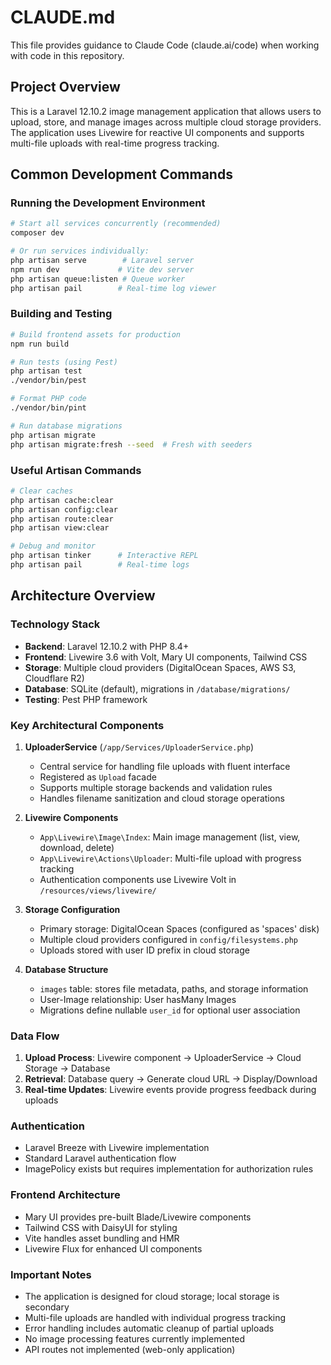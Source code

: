 # CLAUDE.md

This file provides guidance to Claude Code (claude.ai/code) when working with code in this repository.

## Project Overview

This is a Laravel 12.10.2 image management application that allows users to upload, store, and manage images across multiple cloud storage providers. The application uses Livewire for reactive UI components and supports multi-file uploads with real-time progress tracking.

## Common Development Commands

### Running the Development Environment
```bash
# Start all services concurrently (recommended)
composer dev

# Or run services individually:
php artisan serve        # Laravel server
npm run dev             # Vite dev server
php artisan queue:listen # Queue worker
php artisan pail        # Real-time log viewer
```

### Building and Testing
```bash
# Build frontend assets for production
npm run build

# Run tests (using Pest)
php artisan test
./vendor/bin/pest

# Format PHP code
./vendor/bin/pint

# Run database migrations
php artisan migrate
php artisan migrate:fresh --seed  # Fresh with seeders
```

### Useful Artisan Commands
```bash
# Clear caches
php artisan cache:clear
php artisan config:clear
php artisan route:clear
php artisan view:clear

# Debug and monitor
php artisan tinker      # Interactive REPL
php artisan pail        # Real-time logs
```

## Architecture Overview

### Technology Stack
- **Backend**: Laravel 12.10.2 with PHP 8.4+
- **Frontend**: Livewire 3.6 with Volt, Mary UI components, Tailwind CSS
- **Storage**: Multiple cloud providers (DigitalOcean Spaces, AWS S3, Cloudflare R2)
- **Database**: SQLite (default), migrations in `/database/migrations/`
- **Testing**: Pest PHP framework

### Key Architectural Components

1. **UploaderService** (`/app/Services/UploaderService.php`)
   - Central service for handling file uploads with fluent interface
   - Registered as `Upload` facade
   - Supports multiple storage backends and validation rules
   - Handles filename sanitization and cloud storage operations

2. **Livewire Components**
   - `App\Livewire\Image\Index`: Main image management (list, view, download, delete)
   - `App\Livewire\Actions\Uploader`: Multi-file upload with progress tracking
   - Authentication components use Livewire Volt in `/resources/views/livewire/`

3. **Storage Configuration**
   - Primary storage: DigitalOcean Spaces (configured as 'spaces' disk)
   - Multiple cloud providers configured in `config/filesystems.php`
   - Uploads stored with user ID prefix in cloud storage

4. **Database Structure**
   - `images` table: stores file metadata, paths, and storage information
   - User-Image relationship: User hasMany Images
   - Migrations define nullable `user_id` for optional user association

### Data Flow
1. **Upload Process**: Livewire component → UploaderService → Cloud Storage → Database
2. **Retrieval**: Database query → Generate cloud URL → Display/Download
3. **Real-time Updates**: Livewire events provide progress feedback during uploads

### Authentication
- Laravel Breeze with Livewire implementation
- Standard Laravel authentication flow
- ImagePolicy exists but requires implementation for authorization rules

### Frontend Architecture
- Mary UI provides pre-built Blade/Livewire components
- Tailwind CSS with DaisyUI for styling
- Vite handles asset bundling and HMR
- Livewire Flux for enhanced UI components

### Important Notes
- The application is designed for cloud storage; local storage is secondary
- Multi-file uploads are handled with individual progress tracking
- Error handling includes automatic cleanup of partial uploads
- No image processing features currently implemented
- API routes not implemented (web-only application)